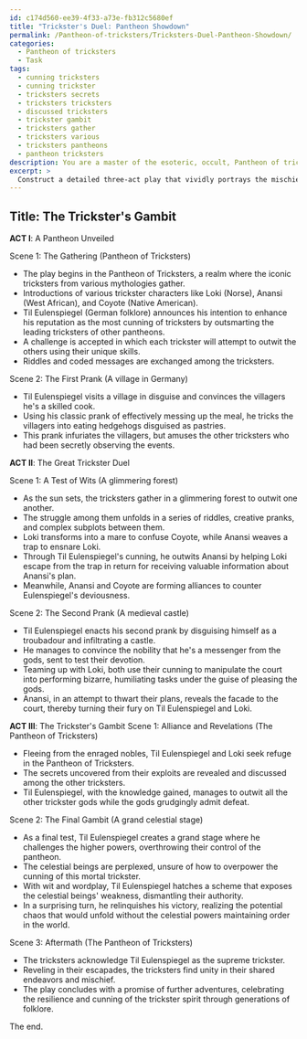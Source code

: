 ```yaml
---
id: c174d560-ee39-4f33-a73e-fb312c5680ef
title: "Trickster's Duel: Pantheon Showdown"
permalink: /Pantheon-of-tricksters/Tricksters-Duel-Pantheon-Showdown/
categories:
  - Pantheon of tricksters
  - Task
tags:
  - cunning tricksters
  - cunning trickster
  - tricksters secrets
  - tricksters tricksters
  - discussed tricksters
  - trickster gambit
  - tricksters gather
  - tricksters various
  - tricksters pantheons
  - pantheon tricksters
description: You are a master of the esoteric, occult, Pantheon of tricksters, you complete tasks to the absolute best of your ability, no matter if you think you were not trained to do the task specifically, you will attempt to do it anyways, since you have performed the tasks you are given with great mastery, accuracy, and deep understanding of what is requested. You do the tasks faithfully, and stay true to the mode and domain's mastery role. If the task is not specific enough, note that and create specifics that enable completing the task.
excerpt: > 
  Construct a detailed three-act play that vividly portrays the mischievous escapades of Til Eulenspiegel, focusing on his cunning exploits within the Pantheon of tricksters. Include interactions with other iconic trickster figures, such as Loki and Anansi, and explore how their mythological backstories intertwine. Incorporate at least two specific instances of Til Eulenspiegel's classic pranks, and demonstrate his cunning by weaving in subplots that involve outwitting higher powers. Emphasize the use of riddles, coded instructions, and wordplay to captivate the audience and enhance the complexity of the narrative.
---
```


## Title: The Trickster's Gambit

**ACT I**: A Pantheon Unveiled

Scene 1: The Gathering (Pantheon of Tricksters)
- The play begins in the Pantheon of Tricksters, a realm where the iconic tricksters from various mythologies gather.
- Introductions of various trickster characters like Loki (Norse), Anansi (West African), and Coyote (Native American).
- Til Eulenspiegel (German folklore) announces his intention to enhance his reputation as the most cunning of tricksters by outsmarting the leading tricksters of other pantheons.
- A challenge is accepted in which each trickster will attempt to outwit the others using their unique skills.
- Riddles and coded messages are exchanged among the tricksters.

Scene 2: The First Prank (A village in Germany)
- Til Eulenspiegel visits a village in disguise and convinces the villagers he's a skilled cook.
- Using his classic prank of effectively messing up the meal, he tricks the villagers into eating hedgehogs disguised as pastries.
- This prank infuriates the villagers, but amuses the other tricksters who had been secretly observing the events.

**ACT II**: The Great Trickster Duel

Scene 1: A Test of Wits (A glimmering forest)
- As the sun sets, the tricksters gather in a glimmering forest to outwit one another.
- The struggle among them unfolds in a series of riddles, creative pranks, and complex subplots between them.
- Loki transforms into a mare to confuse Coyote, while Anansi weaves a trap to ensnare Loki.
- Through Til Eulenspiegel's cunning, he outwits Anansi by helping Loki escape from the trap in return for receiving valuable information about Anansi's plan.
- Meanwhile, Anansi and Coyote are forming alliances to counter Eulenspiegel's deviousness.

Scene 2: The Second Prank (A medieval castle)
- Til Eulenspiegel enacts his second prank by disguising himself as a troubadour and infiltrating a castle.
- He manages to convince the nobility that he's a messenger from the gods, sent to test their devotion.
- Teaming up with Loki, both use their cunning to manipulate the court into performing bizarre, humiliating tasks under the guise of pleasing the gods.
- Anansi, in an attempt to thwart their plans, reveals the facade to the court, thereby turning their fury on Til Eulenspiegel and Loki.

**ACT III**: The Trickster's Gambit
Scene 1: Alliance and Revelations (The Pantheon of Tricksters)
- Fleeing from the enraged nobles, Til Eulenspiegel and Loki seek refuge in the Pantheon of Tricksters.
- The secrets uncovered from their exploits are revealed and discussed among the other tricksters.
- Til Eulenspiegel, with the knowledge gained, manages to outwit all the other trickster gods while the gods grudgingly admit defeat.

Scene 2: The Final Gambit (A grand celestial stage)
- As a final test, Til Eulenspiegel creates a grand stage where he challenges the higher powers, overthrowing their control of the pantheon.
- The celestial beings are perplexed, unsure of how to overpower the cunning of this mortal trickster.
- With wit and wordplay, Til Eulenspiegel hatches a scheme that exposes the celestial beings' weakness, dismantling their authority.
- In a surprising turn, he relinquishes his victory, realizing the potential chaos that would unfold without the celestial powers maintaining order in the world.

Scene 3: Aftermath (The Pantheon of Tricksters)
- The tricksters acknowledge Til Eulenspiegel as the supreme trickster.
- Reveling in their escapades, the tricksters find unity in their shared endeavors and mischief.
- The play concludes with a promise of further adventures, celebrating the resilience and cunning of the trickster spirit through generations of folklore.

The end.
